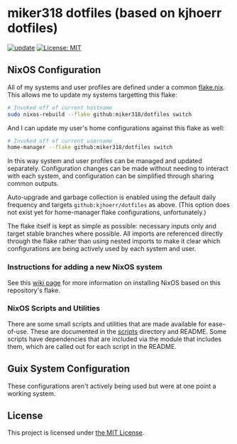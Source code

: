 # miker318 dotfiles (based on kjhoerr dotfiles)
[![update](https://github.com/kjhoerr/dotfiles/actions/workflows/update.yml/badge.svg)](https://github.com/kjhoerr/dotfiles/actions/workflows/update.yml)
[![License: MIT](https://img.shields.io/badge/License-MIT-yellow.svg)](https://opensource.org/licenses/MIT)

## NixOS Configuration

All of my systems and user profiles are defined under a common
[flake.nix](./flake.nix). This allows me to update my systems targetting this
flake:

```bash
# Invoked off of current hostname
sudo nixos-rebuild --flake github:miker318/dotfiles switch
```

And I can update my user's home configurations against this flake as well:

```bash
# Invoked off of current username
home-manager --flake github:miker318/dotfiles switch
```

In this way system and user profiles can be managed and updated separately.
Configuration changes can be made without needing to interact with each system,
and configuration can be simplified through sharing common outputs.

Auto-upgrade and garbage collection is enabled using the default daily
frequency and targets `github:kjhoerr/dotfiles` as above. (This option does not
exist yet for home-manager flake configurations, unfortunately.)

The flake itself is kept as simple as possible: necessary inputs only and
target stable branches where possible. All imports are referenced directly
through the flake rather than using nested imports to make it clear which
configurations are being actively used by each system and user.

### Instructions for adding a new NixOS system

See this [wiki page](https://github.com/kjhoerr/dotfiles/wiki/NixOS:-Instructions-for-adding-a-new-system)
for more information on installing NixOS based on this repository's flake.

### NixOS Scripts and Utilities

There are some small scripts and utilities that are made available for
ease-of-use. These are documented in the [scripts](./.config/nixos/scripts/)
directory and README. Some scripts have dependencies that are included via
the module that includes them, which are called out for each script in the
README.

## Guix System Configuration

These configurations aren't actively being used but were at one point a working
system.

## License

This project is licensed under [the MIT License](./LICENSE).

